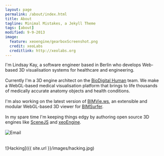 ```yaml
---
layout: page
permalink: /about/index.html
title: About
tagline: Minimal Mistakes, a Jekyll Theme
tags: [about]
modified: 9-9-2013
image:
  feature: xeoengine/gearboxScreenshot.png
  credit: xeoLabs
  creditlink: http://xeolabs.org
---
```


I'm Lindsay Kay, a software engineer based in Berlin who develops Web-based 3D visualisation systems for healthcare and engineering.
<br><br>
Currently I'm a 3D engine architect on the [BioDigital Human](http://biodigitalhuman.com) team. We make a WebGL-based
medical visualisation platform that brings to life thousands of medically accurate anatomy objects and health conditions.
<br><br>
I'm also working on the latest version of [BIMVie.ws](https://github.com/opensourceBIM/bimvie.ws-viewer), an extensible and
modular WebGL-based 3D viewer for [BIMSurfer](http://bimsurfer.org/).
<br><br>In my spare time I'm keeping things edgy by authoring open source 3D engines like [SceneJS](http://scenejs.org) and [xeoEngine](http://xeoengine.org).
<br>
<br>
![Email](../images/email.png)
<br><br><br>
![Hacking]({{ site.url }}/images/hacking.jpg)